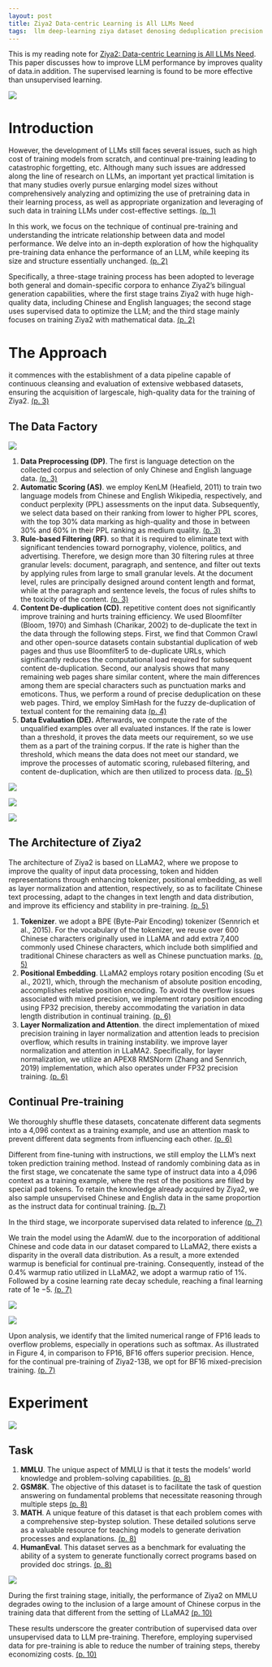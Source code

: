 ```yaml
---
layout: post
title: Ziya2 Data-centric Learning is All LLMs Need
tags:  llm deep-learning ziya dataset denosing deduplication precision position-encoding
---
```


This is my reading note for [Ziya2: Data-centric Learning is All LLMs Need](https://modelscope.cn/models/Fengshenbang/Ziya2-13B-Base/summary). This paper discusses how to improve LLM performance by improves quality of data.in addition. The supervised learning is found to be more effective than unsupervised learning.

![](https://raw.githubusercontent.com/zhangtemplar/zhangtemplar.github.io/master/uPic/ganZiya2DatacentricLearning2023-2-x64-y425.png) 

# Introduction
However, the development of LLMs still faces several issues, such as high cost of training models from scratch, and continual pre-training leading to catastrophic forgetting, etc. Although many such issues are addressed along the line of research on LLMs, an important yet practical limitation is that many studies overly pursue enlarging model sizes without comprehensively analyzing and optimizing the use of pretraining data in their learning process, as well as appropriate organization and leveraging of such data in training LLMs under cost-effective settings. [(p. 1)](zotero://open-pdf/library/items/PH3R2M7V?page=1&annotation=BMDCNJ39)

In this work, we focus on the technique of continual pre-training and understanding the intricate relationship between data and model performance. We delve into an in-depth exploration of how the highquality pre-training data enhance the performance of an LLM, while keeping its size and structure essentially unchanged. [(p. 2)](zotero://open-pdf/library/items/PH3R2M7V?page=2&annotation=NJSAG8C9)

Specifically, a three-stage training process has been adopted to leverage both general and domain-specific corpora to enhance Ziya2’s bilingual generation capabilities, where the first stage trains Ziya2 with huge high-quality data, including Chinese and English languages; the second stage uses supervised data to optimize the LLM; and the third stage mainly focuses on training Ziya2 with mathematical data. [(p. 2)](zotero://open-pdf/library/items/PH3R2M7V?page=2&annotation=Z2P6Y6CN)

# The Approach
it commences with the establishment of a data pipeline capable of continuous cleansing and evaluation of extensive webbased datasets, ensuring the acquisition of largescale, high-quality data for the training of Ziya2. [(p. 3)](zotero://open-pdf/library/items/PH3R2M7V?page=3&annotation=WUXSYCCZ)

## The Data Factory
![](https://raw.githubusercontent.com/zhangtemplar/zhangtemplar.github.io/master/uPic/ganZiya2DatacentricLearning2023-3-x301-y547.png) 

1. **Data Preprocessing (DP)**. The first is language detection on the collected corpus and selection of only Chinese and English language data. [(p. 3)](zotero://open-pdf/library/items/PH3R2M7V?page=3&annotation=VIEUZWZT)
2. **Automatic Scoring (AS)**. we employ KenLM (Heafield, 2011) to train two language models from Chinese and English Wikipedia, respectively, and conduct perplexity (PPL) assessments on the input data. Subsequently, we select data based on their ranking from lower to higher PPL scores, with the top 30% data marking as high-quality and those in between 30% and 60% in their PPL ranking as medium quality. [(p. 3)](zotero://open-pdf/library/items/PH3R2M7V?page=3&annotation=4HGSNQH5)
3. **Rule-based Filtering (RF)**. so that it is required to eliminate text with significant tendencies toward pornography, violence, politics, and advertising. Therefore, we design more than 30 filtering rules at three granular levels: document, paragraph, and sentence, and filter out texts by applying rules from large to small granular levels. At the document level, rules are principally designed around content length and format, while at the paragraph and sentence levels, the focus of rules shifts to the toxicity of the content. [(p. 3)](zotero://open-pdf/library/items/PH3R2M7V?page=3&annotation=LTLZQIJQ)
4. **Content De-duplication (CD)**. repetitive content does not significantly improve training and hurts training efficiency. We used Bloomfilter (Bloom, 1970) and Simhash (Charikar, 2002) to de-duplicate the text in the data through the following steps. First, we find that Common Crawl and other open-source datasets contain substantial duplication of web pages and thus use Bloomfilter5 to de-duplicate URLs, which significantly reduces the computational load required for subsequent content de-duplication. Second, our analysis shows that many remaining web pages share similar content, where the main differences among them are special characters such as punctuation marks and emoticons. Thus, we perform a round of precise deduplication on these web pages. Third, we employ SimHash for the fuzzy de-duplication of textual content for the remaining data [(p. 4)](zotero://open-pdf/library/items/PH3R2M7V?page=4&annotation=SQHKQ7HR)
5. **Data Evaluation (DE).** Afterwards, we compute the rate of the unqualified examples over all evaluated instances. If the rate is lower than a threshold, it proves the data meets our requirement, so we use them as a part of the training corpus. If the rate is higher than the threshold, which means the data does not meet our standard, we improve the processes of automatic scoring, rulebased filtering, and content de-duplication, which are then utilized to process data. [(p. 5)](zotero://open-pdf/library/items/PH3R2M7V?page=5&annotation=ZNPVU5KE)

![](https://raw.githubusercontent.com/zhangtemplar/zhangtemplar.github.io/master/uPic/ganZiya2DatacentricLearning2023-4-x62-y437.png) 

![](https://raw.githubusercontent.com/zhangtemplar/zhangtemplar.github.io/master/uPic/ganZiya2DatacentricLearning2023-5-x66-y570.png) 

![](https://raw.githubusercontent.com/zhangtemplar/zhangtemplar.github.io/master/uPic/ganZiya2DatacentricLearning2023-6-x303-y569.png) 

## The Architecture of Ziya2
The architecture of Ziya2 is based on LLaMA2, where we propose to improve the quality of input data processing, token and hidden representations through enhancing tokenizer, positional embedding, as well as layer normalization and attention, respectively, so as to facilitate Chinese text processing, adapt to the changes in text length and data distribution, and improve its efficiency and stability in pre-training. [(p. 5)](zotero://open-pdf/library/items/PH3R2M7V?page=5&annotation=2UD4JAJM)

1. **Tokenizer**. we adopt a BPE (Byte-Pair Encoding) tokenizer (Sennrich et al., 2015). For the vocabulary of the tokenizer, we reuse over 600 Chinese characters originally used in LLaMA and add extra 7,400 commonly used Chinese characters, which include both simplified and traditional Chinese characters as well as Chinese punctuation marks. [(p. 5)](zotero://open-pdf/library/items/PH3R2M7V?page=5&annotation=6E8KH5PB)
2. **Positional Embedding**. LLaMA2 employs rotary position encoding (Su et al., 2021), which, through the mechanism of absolute position encoding, accomplishes relative position encoding. To avoid the overflow issues associated with mixed precision, we implement rotary position encoding using FP32 precision, thereby accommodating the variation in data length distribution in continual training. [(p. 6)](zotero://open-pdf/library/items/PH3R2M7V?page=6&annotation=QQFA3MBC)
3. **Layer Normalization and Attention**. the direct implementation of mixed precision training in layer normalization and attention leads to precision overflow, which results in training instability. we improve layer normalization and attention in LLaMA2.  Specifically, for layer normalization, we utilize an APEX8 RMSNorm (Zhang and Sennrich, 2019) implementation, which also operates under FP32 precision training. [(p. 6)](zotero://open-pdf/library/items/PH3R2M7V?page=6&annotation=564HIBME)

## Continual Pre-training
We thoroughly shuffle these datasets, concatenate different data segments into a 4,096 context as a training example, and use an attention mask to prevent different data segments from influencing each other. [(p. 6)](zotero://open-pdf/library/items/PH3R2M7V?page=6&annotation=MIAKPLDZ)

Different from fine-tuning with instructions, we still employ the LLM’s next token prediction training method. Instead of randomly combining data as in the first stage, we concatenate the same type of instruct data into a 4,096 context as a training example, where the rest of the positions are filled by special pad tokens. To retain the knowledge already acquired by Ziya2, we also sample unsupervised Chinese and English data in the same proportion as the instruct data for continual training. [(p. 7)](zotero://open-pdf/library/items/PH3R2M7V?page=7&annotation=5WHK34KM)

In the third stage, we incorporate supervised data related to inference [(p. 7)](zotero://open-pdf/library/items/PH3R2M7V?page=7&annotation=LQ7CWJTE)

We train the model using the AdamW. due to the incorporation of additional Chinese and code data in our dataset compared to LLaMA2, there exists a disparity in the overall data distribution. As a result, a more extended warmup is beneficial for continual pre-training. Consequently, instead of the 0.4% warmup ratio utilized in LLaMA2, we adopt a warmup ratio of 1%. Followed by a cosine learning rate decay schedule, reaching a final learning rate of 1e −5. [(p. 7)](zotero://open-pdf/library/items/PH3R2M7V?page=7&annotation=YM6XG5HN)

![](https://raw.githubusercontent.com/zhangtemplar/zhangtemplar.github.io/master/uPic/ganZiya2DatacentricLearning2023-7-x301-y661.png) 

![](https://raw.githubusercontent.com/zhangtemplar/zhangtemplar.github.io/master/uPic/ganZiya2DatacentricLearning2023-7-x64-y671.png) 

Upon analysis, we identify that the limited numerical range of FP16 leads to overflow problems, especially in operations such as softmax. As illustrated in Figure 4, in comparison to FP16, BF16 offers superior precision. Hence, for the continual pre-training of Ziya2-13B, we opt for BF16 mixed-precision training. [(p. 7)](zotero://open-pdf/library/items/PH3R2M7V?page=7&annotation=YVQ29JMS)

# Experiment
![](https://raw.githubusercontent.com/zhangtemplar/zhangtemplar.github.io/master/uPic/ganZiya2DatacentricLearning2023-8-x63-y558.png) 

## Task
1. **MMLU**. The unique aspect of MMLU is that it tests the models’ world knowledge and problem-solving capabilities. [(p. 8)](zotero://open-pdf/library/items/PH3R2M7V?page=8&annotation=8PL7BUIF)
2. **GSM8K**. The objective of this dataset is to facilitate the task of question answering on fundamental problems that necessitate reasoning through multiple steps [(p. 8)](zotero://open-pdf/library/items/PH3R2M7V?page=8&annotation=8VH9NHNU)
3. **MATH**. A unique feature of this dataset is that each problem comes with a comprehensive step-bystep solution. These detailed solutions serve as a valuable resource for teaching models to generate derivation processes and explanations. [(p. 8)](zotero://open-pdf/library/items/PH3R2M7V?page=8&annotation=335AM2YW)
4. **HumanEval**. This dataset serves as a benchmark for evaluating the ability of a system to generate functionally correct programs based on provided doc strings. [(p. 8)](zotero://open-pdf/library/items/PH3R2M7V?page=8&annotation=KJFNMC5I)

![](https://raw.githubusercontent.com/zhangtemplar/zhangtemplar.github.io/master/uPic/ganZiya2DatacentricLearning2023-9-x64-y236.png) 

During the first training stage, initially, the performance of Ziya2 on MMLU degrades owing to the inclusion of a large amount of Chinese corpus in the training data that different from the setting of LLaMA2 [(p. 10)](zotero://open-pdf/library/items/PH3R2M7V?page=10&annotation=2QTL9LDV)

These results underscore the greater contribution of supervised data over unsupervised data to LLM pre-training. Therefore, employing supervised data for pre-training is able to reduce the number of training steps, thereby economizing costs. [(p. 10)](zotero://open-pdf/library/items/PH3R2M7V?page=10&annotation=AR4TIJ3L)
